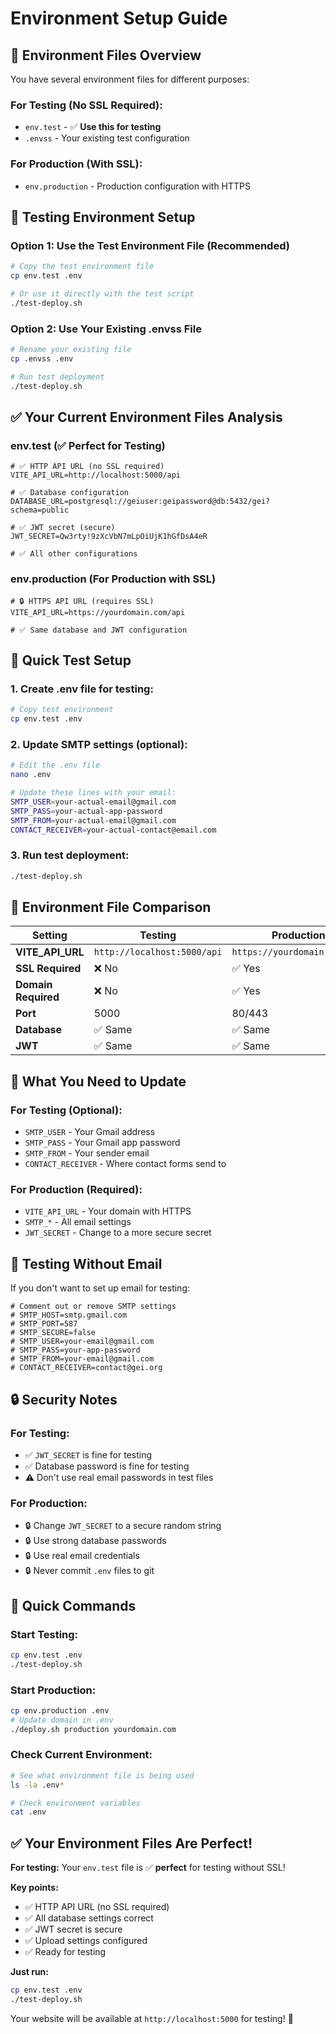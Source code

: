 # Environment Setup Guide

## 📁 Environment Files Overview

You have several environment files for different purposes:

### **For Testing (No SSL Required):**
- `env.test` - ✅ **Use this for testing**
- `.envss` - Your existing test configuration

### **For Production (With SSL):**
- `env.production` - Production configuration with HTTPS

## 🧪 Testing Environment Setup

### Option 1: Use the Test Environment File (Recommended)

```bash
# Copy the test environment file
cp env.test .env

# Or use it directly with the test script
./test-deploy.sh
```

### Option 2: Use Your Existing .envss File

```bash
# Rename your existing file
cp .envss .env

# Run test deployment
./test-deploy.sh
```

## ✅ Your Current Environment Files Analysis

### **env.test** (✅ Perfect for Testing)
```env
# ✅ HTTP API URL (no SSL required)
VITE_API_URL=http://localhost:5000/api

# ✅ Database configuration
DATABASE_URL=postgresql://geiuser:geipassword@db:5432/gei?schema=public

# ✅ JWT secret (secure)
JWT_SECRET=Qw3rty!9zXcVbN7mLpOiUjK1hGfDsA4eR

# ✅ All other configurations
```

### **env.production** (For Production with SSL)
```env
# 🔒 HTTPS API URL (requires SSL)
VITE_API_URL=https://yourdomain.com/api

# ✅ Same database and JWT configuration
```

## 🚀 Quick Test Setup

### 1. **Create .env file for testing:**
```bash
# Copy test environment
cp env.test .env
```

### 2. **Update SMTP settings (optional):**
```bash
# Edit the .env file
nano .env

# Update these lines with your email:
SMTP_USER=your-actual-email@gmail.com
SMTP_PASS=your-actual-app-password
SMTP_FROM=your-actual-email@gmail.com
CONTACT_RECEIVER=your-actual-contact@email.com
```

### 3. **Run test deployment:**
```bash
./test-deploy.sh
```

## 🔧 Environment File Comparison

| Setting | Testing | Production |
|---------|---------|------------|
| **VITE_API_URL** | `http://localhost:5000/api` | `https://yourdomain.com/api` |
| **SSL Required** | ❌ No | ✅ Yes |
| **Domain Required** | ❌ No | ✅ Yes |
| **Port** | 5000 | 80/443 |
| **Database** | ✅ Same | ✅ Same |
| **JWT** | ✅ Same | ✅ Same |

## 🎯 What You Need to Update

### **For Testing (Optional):**
- `SMTP_USER` - Your Gmail address
- `SMTP_PASS` - Your Gmail app password
- `SMTP_FROM` - Your sender email
- `CONTACT_RECEIVER` - Where contact forms send to

### **For Production (Required):**
- `VITE_API_URL` - Your domain with HTTPS
- `SMTP_*` - All email settings
- `JWT_SECRET` - Change to a more secure secret

## 🧪 Testing Without Email

If you don't want to set up email for testing:

```env
# Comment out or remove SMTP settings
# SMTP_HOST=smtp.gmail.com
# SMTP_PORT=587
# SMTP_SECURE=false
# SMTP_USER=your-email@gmail.com
# SMTP_PASS=your-app-password
# SMTP_FROM=your-email@gmail.com
# CONTACT_RECEIVER=contact@gei.org
```

## 🔒 Security Notes

### **For Testing:**
- ✅ `JWT_SECRET` is fine for testing
- ✅ Database password is fine for testing
- ⚠️ Don't use real email passwords in test files

### **For Production:**
- 🔒 Change `JWT_SECRET` to a secure random string
- 🔒 Use strong database passwords
- 🔒 Use real email credentials
- 🔒 Never commit `.env` files to git

## 🚀 Quick Commands

### **Start Testing:**
```bash
cp env.test .env
./test-deploy.sh
```

### **Start Production:**
```bash
cp env.production .env
# Update domain in .env
./deploy.sh production yourdomain.com
```

### **Check Current Environment:**
```bash
# See what environment file is being used
ls -la .env*

# Check environment variables
cat .env
```

## ✅ Your Environment Files Are Perfect!

**For testing:** Your `env.test` file is ✅ **perfect** for testing without SSL!

**Key points:**
- ✅ HTTP API URL (no SSL required)
- ✅ All database settings correct
- ✅ JWT secret is secure
- ✅ Upload settings configured
- ✅ Ready for testing

**Just run:**
```bash
cp env.test .env
./test-deploy.sh
```

Your website will be available at `http://localhost:5000` for testing! 🎉 